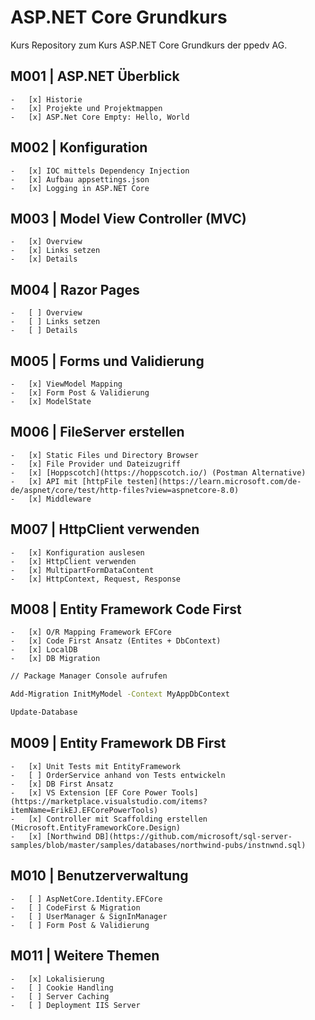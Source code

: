 # ASP.NET Core Grundkurs

Kurs Repository zum Kurs ASP.NET Core Grundkurs der ppedv AG.

## M001 | ASP.NET Überblick

	-	[x] Historie
	-	[x] Projekte und Projektmappen
	-	[x] ASP.Net Core Empty: Hello, World

## M002 | Konfiguration

	-	[x] IOC mittels Dependency Injection
	-	[x] Aufbau appsettings.json
	-	[x] Logging in ASP.NET Core

## M003 | Model View Controller (MVC)

	-	[x] Overview
	-	[x] Links setzen
	-	[x] Details

## M004 | Razor Pages

	-	[ ] Overview
	-	[ ] Links setzen
	-	[ ] Details

## M005 | Forms und Validierung

	-	[x] ViewModel Mapping
	-	[x] Form Post & Validierung
	-	[x] ModelState

## M006 | FileServer erstellen

	-	[x] Static Files und Directory Browser
	-	[x] File Provider und Dateizugriff
	-	[x] [Hoppscotch](https://hoppscotch.io/) (Postman Alternative)
	-	[x] API mit [httpFile testen](https://learn.microsoft.com/de-de/aspnet/core/test/http-files?view=aspnetcore-8.0) 
	-	[x] Middleware

## M007 | HttpClient verwenden

	-	[x] Konfiguration auslesen
	-	[x] HttpClient verwenden
	-	[x] MultipartFormDataContent
	-	[x] HttpContext, Request, Response

## M008 | Entity Framework Code First

	-	[x] O/R Mapping Framework EFCore
	-	[x] Code First Ansatz (Entites + DbContext)
	-	[x] LocalDB
	-	[x] DB Migration

```bash
// Package Manager Console aufrufen

Add-Migration InitMyModel -Context MyAppDbContext

Update-Database

```

## M009 | Entity Framework DB First

	-	[x] Unit Tests mit EntityFramework
	-	[ ] OrderService anhand von Tests entwickeln
	-	[x] DB First Ansatz
	-	[x] VS Extension [EF Core Power Tools](https://marketplace.visualstudio.com/items?itemName=ErikEJ.EFCorePowerTools)
	-	[x] Controller mit Scaffolding erstellen (Microsoft.EntityFrameworkCore.Design)
	-	[x] [Northwind DB](https://github.com/microsoft/sql-server-samples/blob/master/samples/databases/northwind-pubs/instnwnd.sql)


## M010 | Benutzerverwaltung

	-   [ ] AspNetCore.Identity.EFCore
	-	[ ] CodeFirst & Migration
	-   [ ] UserManager & SignInManager
	-	[ ] Form Post & Validierung


## M011 | Weitere Themen

	-   [x] Lokalisierung
	-   [ ] Cookie Handling
	-   [ ] Server Caching
	-   [ ] Deployment IIS Server